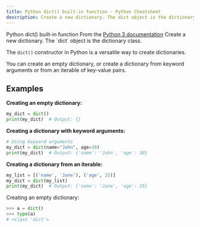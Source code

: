```yaml
---
title: Python dict() built-in function - Python Cheatsheet
description: Create a new dictionary. The dict object is the dictionary class. See dict and Mapping Types — dict for documentation about this class.
---
```


<base-title :title="frontmatter.title" :description="frontmatter.description">
Python dict() built-in function
</base-title>

<base-disclaimer>
  <base-disclaimer-title>
    From the <a target="_blank" href="https://docs.python.org/3/library/stdtypes.html#dict">Python 3 documentation</a>
  </base-disclaimer-title>
  <base-disclaimer-content>
    Create a new dictionary. The `dict` object is the dictionary class.
  </base-disclaimer-content>
</base-disclaimer>

The `dict()` constructor in Python is a versatile way to create dictionaries.

You can create an empty dictionary, or create a dictionary from keyword arguments or from an <router-link to="/builtin/iter">iterable</router-link> of key-value pairs.

## Examples

**Creating an empty dictionary:**

```python
my_dict = dict()
print(my_dict)  # Output: {}
```

**Creating a dictionary with keyword arguments:**

```python
# Using keyword arguments
my_dict = dict(name="John", age=30)
print(my_dict)  # Output: {'name': 'John', 'age': 30}
```

**Creating a dictionary from an iterable:**

```python
my_list = [('name', 'Jane'), ('age', 25)]
my_dict = dict(my_list)
print(my_dict)  # Output: {'name': 'Jane', 'age': 25}
```

Creating an empty dictionary:

```python
>>> a = dict()
>>> type(a)
# <class 'dict'>
```
